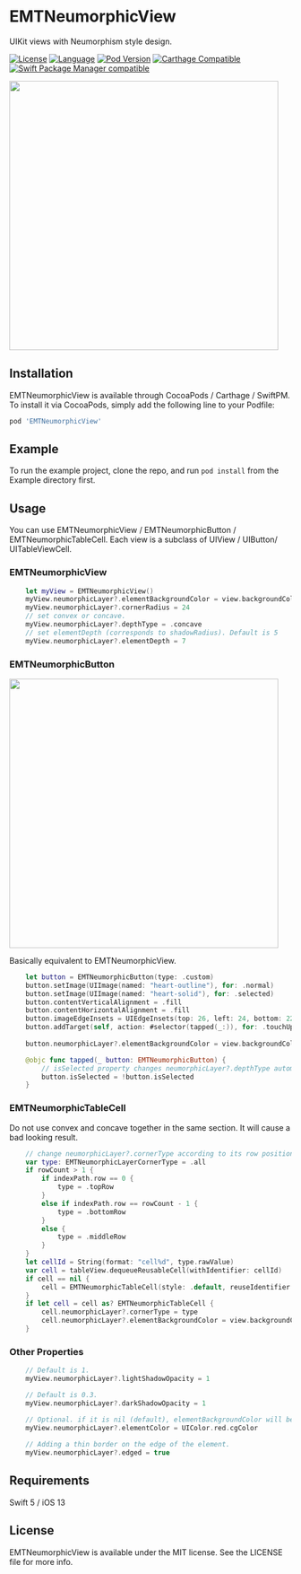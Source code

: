 # EMTNeumorphicView
UIKit views with Neumorphism style design.

[![License](https://img.shields.io/badge/license-MIT-blue.svg?style=flat)](http://mit-license.org) 
[![Language](https://img.shields.io/badge/language-swift-orange.svg?style=flat)](https://developer.apple.com/swift)
[![Pod Version](https://img.shields.io/cocoapods/v/EMTNeumorphicView.svg?style=flat)](http://cocoapods.org/pods/EMTNeumorphicView)
[![Carthage Compatible](https://img.shields.io/badge/Carthage-compatible-4BC51D.svg?style=flat)](https://github.com/Carthage/Carthage)
[![Swift Package Manager compatible](https://img.shields.io/badge/Swift%20Package%20Manager-compatible-brightgreen.svg)](https://github.com/apple/swift-package-manager)

<img src="https://www.emotionale.jp/images/git/emtneumorphicview/screen.jpg" width="480px">

## Installation
EMTNeumorphicView is available through CocoaPods / Carthage / SwiftPM.
To install it via CocoaPods, simply add the following line to your Podfile:

```ruby
pod 'EMTNeumorphicView'
```
## Example

To run the example project, clone the repo, and run `pod install` from the Example directory first.

## Usage

You can use EMTNeumorphicView / EMTNeumorphicButton / EMTNeumorphicTableCell.
Each view is a subclass of UIView / UIButton/ UITableViewCell.

### EMTNeumorphicView
```swift
    let myView = EMTNeumorphicView()
    myView.neumorphicLayer?.elementBackgroundColor = view.backgroundColor?.cgColor
    myView.neumorphicLayer?.cornerRadius = 24
    // set convex or concave.
    myView.neumorphicLayer?.depthType = .concave
    // set elementDepth (corresponds to shadowRadius). Default is 5
    myView.neumorphicLayer?.elementDepth = 7
```

### EMTNeumorphicButton

<img src="https://www.emotionale.jp/images/git/emtneumorphicview/buttons.gif" width="480px">

Basically equivalent to EMTNeumorphicView.

```swift
    let button = EMTNeumorphicButton(type: .custom)
    button.setImage(UIImage(named: "heart-outline"), for: .normal)
    button.setImage(UIImage(named: "heart-solid"), for: .selected)
    button.contentVerticalAlignment = .fill
    button.contentHorizontalAlignment = .fill
    button.imageEdgeInsets = UIEdgeInsets(top: 26, left: 24, bottom: 22, right: 24)
    button.addTarget(self, action: #selector(tapped(_:)), for: .touchUpInside)
    
    button.neumorphicLayer?.elementBackgroundColor = view.backgroundColor?.cgColor

    @objc func tapped(_ button: EMTNeumorphicButton) {
        // isSelected property changes neumorphicLayer?.depthType automatically
        button.isSelected = !button.isSelected
    }
```

### EMTNeumorphicTableCell

Do not use convex and concave together in the same section. 
It will cause a bad looking result.

```swift
    // change neumorphicLayer?.cornerType according to its row position
    var type: EMTNeumorphicLayerCornerType = .all
    if rowCount > 1 {
        if indexPath.row == 0 {
            type = .topRow
        }
        else if indexPath.row == rowCount - 1 {
            type = .bottomRow
        }
        else {
            type = .middleRow
        }
    }
    let cellId = String(format: "cell%d", type.rawValue)
    var cell = tableView.dequeueReusableCell(withIdentifier: cellId)
    if cell == nil {
        cell = EMTNeumorphicTableCell(style: .default, reuseIdentifier: cellId)
    }
    if let cell = cell as? EMTNeumorphicTableCell {
        cell.neumorphicLayer?.cornerType = type
        cell.neumorphicLayer?.elementBackgroundColor = view.backgroundColor?.cgColor
    }
```

### Other Properties

```swift
    // Default is 1.
    myView.neumorphicLayer?.lightShadowOpacity = 1

    // Default is 0.3.
    myView.neumorphicLayer?.darkShadowOpacity = 1

    // Optional. if it is nil (default), elementBackgroundColor will be used as element color.
    myView.neumorphicLayer?.elementColor = UIColor.red.cgColor
    
    // Adding a thin border on the edge of the element.
    myView.neumorphicLayer?.edged = true
```

## Requirements
Swift 5 / iOS 13

## License
EMTNeumorphicView is available under the MIT license. See the LICENSE file for more info.
